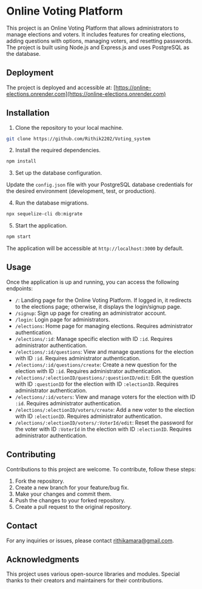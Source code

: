 # Online Voting Platform

This project is an Online Voting Platform that allows administrators to manage elections and voters. It includes features for creating elections, adding questions with options, managing voters, and resetting passwords. The project is built using Node.js and Express.js and uses PostgreSQL as the database.

## Deployment

The project is deployed and accessible at: [https://online-elections.onrender.com](https://online-elections.onrender.com)

## Installation

1. Clone the repository to your local machine.

```bash
git clone https://github.com/Rithik2202/Voting_system
```

2. Install the required dependencies.

```bash
npm install
```

3. Set up the database configuration.

Update the `config.json` file with your PostgreSQL database credentials for the desired environment (development, test, or production).

4. Run the database migrations.

```bash
npx sequelize-cli db:migrate
```

5. Start the application.

```bash
npm start
```

The application will be accessible at `http://localhost:3000` by default.

## Usage

Once the application is up and running, you can access the following endpoints:

- `/`: Landing page for the Online Voting Platform. If logged in, it redirects to the elections page; otherwise, it displays the login/signup page.
- `/signup`: Sign up page for creating an administrator account.
- `/login`: Login page for administrators.
- `/elections`: Home page for managing elections. Requires administrator authentication.
- `/elections/:id`: Manage specific election with ID `:id`. Requires administrator authentication.
- `/elections/:id/questions`: View and manage questions for the election with ID `:id`. Requires administrator authentication.
- `/elections/:id/questions/create`: Create a new question for the election with ID `:id`. Requires administrator authentication.
- `/elections/:electionID/questions/:questionID/edit`: Edit the question with ID `:questionID` for the election with ID `:electionID`. Requires administrator authentication.
- `/elections/:id/voters`: View and manage voters for the election with ID `:id`. Requires administrator authentication.
- `/elections/:electionID/voters/create`: Add a new voter to the election with ID `:electionID`. Requires administrator authentication.
- `/elections/:electionID/voters/:VoterId/edit`: Reset the password for the voter with ID `:VoterId` in the election with ID `:electionID`. Requires administrator authentication.

## Contributing

Contributions to this project are welcome. To contribute, follow these steps:

1. Fork the repository.
2. Create a new branch for your feature/bug fix.
3. Make your changes and commit them.
4. Push the changes to your forked repository.
5. Create a pull request to the original repository.

## Contact

For any inquiries or issues, please contact rithikamara@gmail.com.

## Acknowledgments

This project uses various open-source libraries and modules. Special thanks to their creators and maintainers for their contributions.

